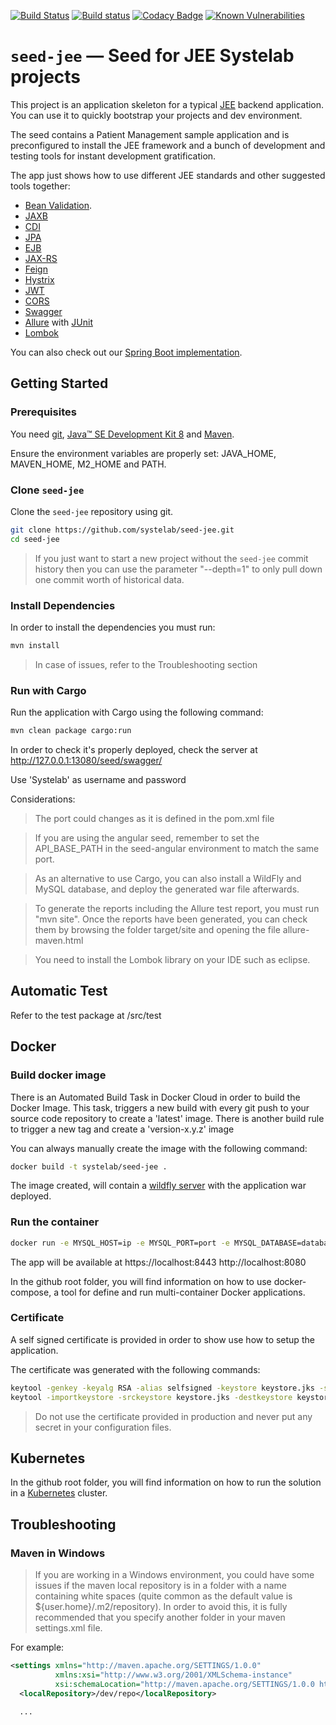 [![Build Status](https://travis-ci.org/systelab/seed-jee.svg?branch=master)](https://travis-ci.org/systelab/seed-jee)
[![Build status](https://ci.appveyor.com/api/projects/status/00wrdykh6qa8je59?svg=true)](https://ci.appveyor.com/project/systelab/seed-jee)
[![Codacy Badge](https://api.codacy.com/project/badge/Grade/0fc377c99d404e2bada322b98f4e6f52)](https://www.codacy.com/app/alfonsoserra/seed-jee?utm_source=github.com&amp;utm_medium=referral&amp;utm_content=systelab/seed-jee&amp;utm_campaign=Badge_Grade)
[![Known Vulnerabilities](https://snyk.io/test/github/systelab/seed-jee/badge.svg?targetFile=pom.xml)](https://snyk.io/test/github/systelab/seed-jee?targetFile=pom.xml)

# `seed-jee` — Seed for JEE Systelab projects

This project is an application skeleton for a typical [JEE][JEE] backend application. You can use it
to quickly bootstrap your projects and dev environment.

The seed contains a Patient Management sample application and is preconfigured to install the JEE
framework and a bunch of development and testing tools for instant development gratification.

The app just shows how to use different JEE standards and other suggested tools together:

* [Bean Validation][beanvalidation].
* [JAXB][jaxb]
* [CDI][cdi]
* [JPA][jpa]
* [EJB][ejb]
* [JAX-RS][jaxrs]
* [Feign][feign]
* [Hystrix][hystrix]
* [JWT][jwt]
* [CORS][cors]
* [Swagger][swagger]
* [Allure][allure] with [JUnit][junit]
* [Lombok][lombok]

You can also check out our [Spring Boot implementation](https://github.com/systelab/seed-springboot).

## Getting Started

### Prerequisites

You need [git][git], [Java™ SE Development Kit 8][jdk-download] and [Maven][maven].

Ensure the environment variables are properly set: JAVA_HOME, MAVEN_HOME, M2_HOME and PATH.

### Clone `seed-jee`

Clone the `seed-jee` repository using git.

```bash
git clone https://github.com/systelab/seed-jee.git
cd seed-jee
```

> If you just want to start a new project without the `seed-jee` commit history then you can use the parameter "--depth=1" to only pull down one commit worth of historical data.

### Install Dependencies

In order to install the dependencies you must run:

```bash
mvn install
```
> In case of issues, refer to the Troubleshooting section

### Run with Cargo

Run the application with Cargo using the following command:

```bash
mvn clean package cargo:run
```

In order to check it's properly deployed, check the server at http://127.0.0.1:13080/seed/swagger/

Use 'Systelab' as username and password

Considerations:
> The port could changes as it is defined in the pom.xml file

> If you are using the angular seed, remember to set the API_BASE_PATH in the seed-angular environment to match the same port.

> As an alternative to use Cargo, you can also install a WildFly and MySQL database, and deploy the generated war file afterwards.

> To generate the reports including the Allure test report, you must run "mvn site". Once the reports have been generated, you can check them by browsing the folder target/site and opening the file allure-maven.html

> You need to install the Lombok library on your IDE such as eclipse.

## Automatic Test

Refer to the test package at /src/test

## Docker

### Build docker image

There is an Automated Build Task in Docker Cloud in order to build the Docker Image.
This task, triggers a new build with every git push to your source code repository to create a 'latest' image.
There is another build rule to trigger a new tag and create a 'version-x.y.z' image

You can always manually create the image with the following command:

```bash
docker build -t systelab/seed-jee .
```

The image created, will contain a [wildfly server][wildfly] with the application war deployed.

### Run the container

```bash
docker run -e MYSQL_HOST=ip -e MYSQL_PORT=port -e MYSQL_DATABASE=database -e MYSQL_USER=user -e MYSQL_PASSWORD=password -p 8443:8443 -p 8080:8080 systelab/seed-jee
```

The app will be available at https://localhost:8443 http://localhost:8080

In the github root folder, you will find information on how to use docker-compose, a tool for define and run multi-container Docker applications.

### Certificate

A self signed certificate is provided in order to show use how to setup the application.

The certificate was generated with the following commands:

```bash
keytool -genkey -keyalg RSA -alias selfsigned -keystore keystore.jks -storepass password -validity 365 -keysize 2048
keytool -importkeystore -srckeystore keystore.jks -destkeystore keystore.p12 -deststoretype pkcs12
```

> Do not use the certificate provided in production and never put any secret in your configuration files.


## Kubernetes

In the github root folder, you will find information on how to run the solution in a [Kubernetes][kubernetes] cluster.

## Troubleshooting

### Maven in Windows

>If you are working in a Windows environment, you could have some issues if the maven local repository is in a folder with a name containing white spaces (quite common as the default value is ${user.home}/.m2/repository). In order to avoid this, it is fully recommended that you specify another folder in your maven settings.xml file.

For example:

```xml
<settings xmlns="http://maven.apache.org/SETTINGS/1.0.0"
          xmlns:xsi="http://www.w3.org/2001/XMLSchema-instance"
          xsi:schemaLocation="http://maven.apache.org/SETTINGS/1.0.0 http://maven.apache.org/xsd/settings-1.0.0.xsd">
  <localRepository>/dev/repo</localRepository>

  ...
```

[git]: https://git-scm.com/
[maven]: https://maven.apache.org/download.cgi
[jdk-download]: http://www.oracle.com/technetwork/java/javase/downloads
[JEE]: http://www.oracle.com/technetwork/java/javaee/tech/index.html
[wildfly]: http://wildfly.org
[beanvalidation]:https://docs.oracle.com/javaee/7/tutorial/bean-validation001.htm
[jaxb]: https://docs.oracle.com/javaee/7/tutorial/jaxrs-advanced007.htm
[cdi]: https://docs.oracle.com/javaee/7/tutorial/cdi-basic.htm
[jpa]: https://docs.oracle.com/javaee/7/tutorial/jaxrs-advanced007.htm
[ejb]: https://docs.oracle.com/javaee/7/tutorial/partentbeans.htm#BNBLR
[jaxrs]: https://docs.oracle.com/javaee/7/tutorial/jaxrs.htm#GIEPU
[jwt]: https://jwt.io/
[cors]: https://en.wikipedia.org/wiki/Cross-origin_resource_sharing
[swagger]: https://swagger.io/
[allure]: https://docs.qameta.io/allure/
[junit]: https://junit.org/junit5/
[kubernetes]: https://kubernetes.io
[lombok]: https://projectlombok.org/
[feign]: https://github.com/OpenFeign/feign
[hystrix]: https://github.com/Netflix/Hystrix
